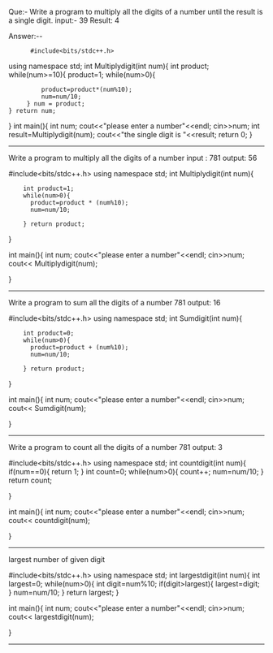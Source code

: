 Que:-  Write a program to multiply all the digits of a number until the result is a single digit.
       input:-  39
       Result: 4

Answer:--
          
          #include<bits/stdc++.h>
using namespace std;
int Multiplydigit(int num){
    int product;
    while(num>=10){
         product=1;
         while(num>0){
            
             product=product*(num%10);
             num=num/10;
         } num = product;
    } return num;
}
int main(){
    int num;
    cout<<"please enter a number"<<endl;
    cin>>num;
    int result=Multiplydigit(num);
    cout<<"the single digit is "<<result;
    return 0;
}

-------------------------------------------------------------------------------------------------------------------------
Write a program to multiply all the digits of a number
input : 781
output: 56


   #include<bits/stdc++.h>
using namespace std;
int Multiplydigit(int num){
  
        int product=1;
        while(num>0){
          product=product * (num%10);
          num=num/10;
            
        } return product;
        
        
}
  
int main(){
    int num;
    cout<<"please enter a number"<<endl;
    cin>>num;
   cout<< Multiplydigit(num);
   
}

---------------------------------------------------------------------------------------------------------------------
Write a program to sum all the digits of a number
781
output: 16

   #include<bits/stdc++.h>
using namespace std;
int Sumdigit(int num){
  
        int product=0;
        while(num>0){
          product=product + (num%10);
          num=num/10;
            
        } return product;
        
        
}
  
int main(){
    int num;
    cout<<"please enter a number"<<endl;
    cin>>num;
   cout<< Sumdigit(num);
   
}

-----------------------------------------------------------------------------------------------------------------------------
Write a program to count all the digits of a number
781
output: 3

   #include<bits/stdc++.h>
using namespace std;
int countdigit(int num){
    if(num==0){
        return 1;
    }
      int count=0;
      while(num>0){
          count++;
          num=num/10;
      }
      return count;
    
}
  
int main(){
    int num;
    cout<<"please enter a number"<<endl;
    cin>>num;
   cout<< countdigit(num);
   
}

-------------------------------------------------------------------------------------------------------------
largest number of given digit



   #include<bits/stdc++.h>
using namespace std;
int largestdigit(int num){
int largest=0;
while(num>0){
    int digit=num%10;
    if(digit>largest){
        largest=digit;
    } num=num/10;
}
    return largest;
}
  
int main(){
    int num;
    cout<<"please enter a number"<<endl;
    cin>>num;
   cout<< largestdigit(num);
   
}


------------------------------------------------------------------------------------------------------------------------------------------------


